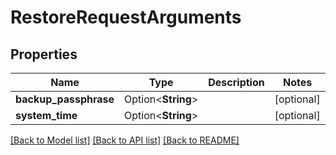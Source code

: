 # RestoreRequestArguments

## Properties

Name | Type | Description | Notes
------------ | ------------- | ------------- | -------------
**backup_passphrase** | Option<**String**> |  | [optional]
**system_time** | Option<**String**> |  | [optional]

[[Back to Model list]](../README.md#documentation-for-models) [[Back to API list]](../README.md#documentation-for-api-endpoints) [[Back to README]](../README.md)



